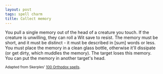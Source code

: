 ```yaml
---
layout: post
tags: spell charm
title: Collect memory
---
```

You pull a single memory out of the head of a creature you touch. If the creature is unwilling, they can roll a Wit save to resist. The memory must be short, and it must be distinct - it must be described in [sum] words or less. You must place the memory in a clean glass bottle, otherwise it'll dissipate (or get dirty, which muddles the memory). The target loses this memory. You can put the memory in another target's head.

<small>Adapted from Skerples' [100 Orthodox spells](https://coinsandscrolls.blogspot.com/2017/03/osr-100-orthodox-spells.html).</small>
